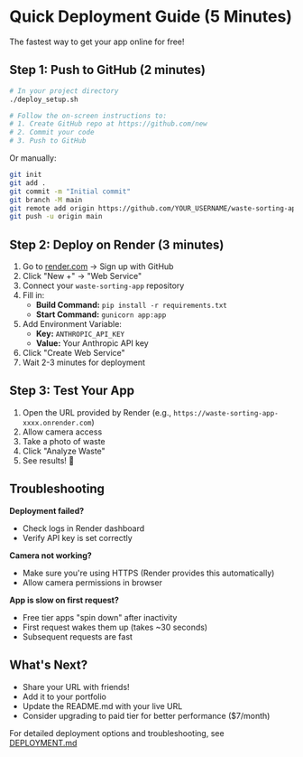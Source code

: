 # Quick Deployment Guide (5 Minutes)

The fastest way to get your app online for free!

## Step 1: Push to GitHub (2 minutes)

```bash
# In your project directory
./deploy_setup.sh

# Follow the on-screen instructions to:
# 1. Create GitHub repo at https://github.com/new
# 2. Commit your code
# 3. Push to GitHub
```

Or manually:

```bash
git init
git add .
git commit -m "Initial commit"
git branch -M main
git remote add origin https://github.com/YOUR_USERNAME/waste-sorting-app.git
git push -u origin main
```

## Step 2: Deploy on Render (3 minutes)

1. Go to [render.com](https://render.com) → Sign up with GitHub
2. Click "New +" → "Web Service"
3. Connect your `waste-sorting-app` repository
4. Fill in:
   - **Build Command:** `pip install -r requirements.txt`
   - **Start Command:** `gunicorn app:app`
5. Add Environment Variable:
   - **Key:** `ANTHROPIC_API_KEY`
   - **Value:** Your Anthropic API key
6. Click "Create Web Service"
7. Wait 2-3 minutes for deployment

## Step 3: Test Your App

1. Open the URL provided by Render (e.g., `https://waste-sorting-app-xxxx.onrender.com`)
2. Allow camera access
3. Take a photo of waste
4. Click "Analyze Waste"
5. See results! 🎉

## Troubleshooting

**Deployment failed?**
- Check logs in Render dashboard
- Verify API key is set correctly

**Camera not working?**
- Make sure you're using HTTPS (Render provides this automatically)
- Allow camera permissions in browser

**App is slow on first request?**
- Free tier apps "spin down" after inactivity
- First request wakes them up (takes ~30 seconds)
- Subsequent requests are fast

## What's Next?

- Share your URL with friends!
- Add it to your portfolio
- Update the README.md with your live URL
- Consider upgrading to paid tier for better performance ($7/month)

For detailed deployment options and troubleshooting, see [DEPLOYMENT.md](DEPLOYMENT.md)
